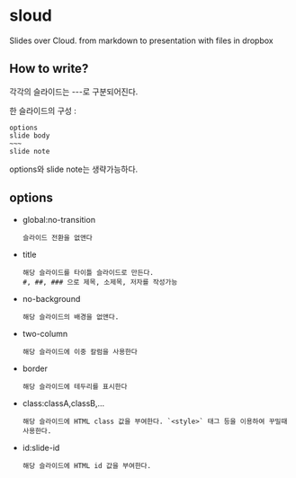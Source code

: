 sloud
=====

Slides over Cloud. from markdown to presentation with files in dropbox

How to write?
-------------

각각의 슬라이드는 ---로 구분되어진다.

한 슬라이드의 구성 :

	options
	slide body  
	~~~  
	slide note  

options와 slide note는 생략가능하다.

options
-------

  -	global:no-transition
  
  		슬라이드 전환을 없앤다

  -	title
  	
		해당 슬라이드를 타이틀 슬라이드로 만든다.
		#, ##, ### 으로 제목, 소제목, 저자를 작성가능

  -	no-background

  		해당 슬라이드의 배경을 없앤다.

  -	two-column

  		해당 슬라이드에 이중 칼럼을 사용한다

  - border

  		해당 슬라이드에 테두리를 표시한다

  - class:classA,classB,...

  		해당 슬라이드에 HTML class 값을 부여한다. `<style>` 태그 등을 이용하여 꾸밀때 사용한다.

  - id:slide-id

  		해당 슬라이드에 HTML id 값을 부여한다.
